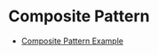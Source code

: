 # Composite Pattern

- [Composite Pattern Example](https://github.com/keilw/liferay-faces-bridge-impl)